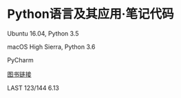 # Python语言及其应用·笔记代码

Ubuntu 16.04, Python 3.5

macOS High Sierra, Python 3.6

PyCharm

[图书链接](http://www.ituring.com.cn/book/1560)

LAST 123/144 6.13